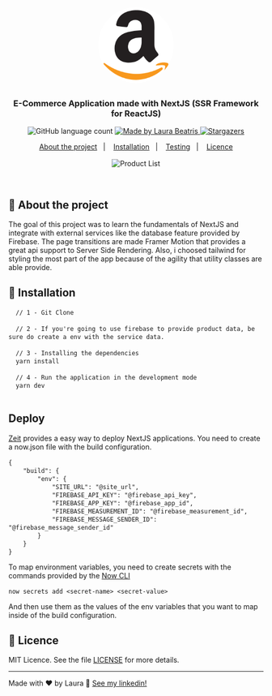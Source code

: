 <h1 align="center">
  <img alt="Amazon Next" title="Amazon Next" src="./static/amazon.png" width="150px" style="border-radius:100px"/>
</h1>

<h3 align="center">
  E-Commerce Application made with NextJS (SSR Framework for ReactJS)
</h3>


<p align="center">
  <img alt="GitHub language count" src="https://img.shields.io/github/languages/count/LauraBeatris/amazon-next?color=%232d3748">

  <a href="https://www.linkedin.com/in/laurabeatris/">
    <img alt="Made by Laura Beatris" src="https://img.shields.io/badge/made%20by-LauraBeatris-%232d3748">
  </a>

  <a href="https://github.com/LauraBeatris/amazon-next/stargazers">
    <img alt="Stargazers" src="https://img.shields.io/github/stars/LauraBeatris/amazon-next?style=social">
  </a>
</p>

<p align="center">
  <a href="#rocket-about-the-project">About the project</a>&nbsp;&nbsp;&nbsp;|&nbsp;&nbsp;&nbsp;
  <a href="#runner-installation">Installation</a>&nbsp;&nbsp;&nbsp;|&nbsp;&nbsp;&nbsp;
  <a href="#construction-testing">Testing</a>&nbsp;&nbsp;&nbsp;|&nbsp;&nbsp;&nbsp;
  <a href="#memo-licence">Licence</a>
</p>

<p align="center">
  <img align="center" src="https://imgur.com/a/zX14vmB" alt="Product List" border="0">
</p>
<br>


## :rocket: About the project
  The goal of this project was to learn the fundamentals of NextJS and integrate with external services like the database feature provided by Firebase. The page transitions are made Framer Motion that provides a great api support to Server Side Rendering.
Also, i choosed tailwind for styling the most part of the app because of the agility that utility classes are able provide.
## :runner: Installation 

```   
  // 1 - Git Clone
  
  // 2 - If you're going to use firebase to provide product data, be sure do create a env with the service data. 
        
  // 3 - Installing the dependencies
  yarn install
  
  // 4 - Run the application in the development mode 
  yarn dev
  
```

## Deploy 
[Zeit](https://zeit.co/) provides a easy way to deploy NextJS applications. You need to create a now.json file with the build configuration. 

```
{
    "build": {
        "env": {
            "SITE_URL": "@site_url",
            "FIREBASE_API_KEY": "@firebase_api_key",
            "FIREBASE_APP_KEY": "@firebase_app_id",
            "FIREBASE_MEASUREMENT_ID": "@firebase_measurement_id",
            "FIREBASE_MESSAGE_SENDER_ID": "@firebase_message_sender_id"
        }
    }
}

```

To map environment variables, you need to create secrets with the commands provided by the [Now CLI](https://zeit.co/download)

```
now secrets add <secret-name> <secret-value>
```

And then use them as the values of the env variables that you want to map inside of the build configuration.

## :memo: Licence

MIT Licence. See the file [LICENSE](LICENSE.md) for more details.

---

Made with ♥ by Laura :wave: [See my linkedin!](https://www.linkedin.com/in/laurabeatris/)
